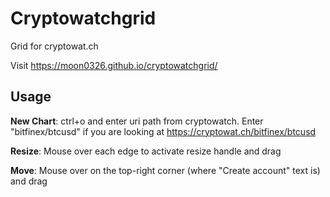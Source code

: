 # Cryptowatchgrid

Grid for cryptowat.ch

Visit https://moon0326.github.io/cryptowatchgrid/

## Usage

**New Chart**: ctrl+o and enter uri path from cryptowatch. Enter "bitfinex/btcusd" if you are looking at https://cryptowat.ch/bitfinex/btcusd

**Resize**: Mouse over each edge to activate resize handle and drag

**Move**: Mouse over on the top-right corner (where "Create account" text is) and drag
